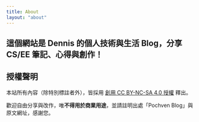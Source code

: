 ```yaml
---
title: About
layout: "about"
---
```


## 這個網站是 Dennis 的個人技術與生活 Blog，分享 CS/EE 筆記、心得與創作！  

## 授權聲明

本站所有內容（除特別標註者外），皆採用 [創用 CC BY-NC-SA 4.0 授權](https://creativecommons.org/licenses/by-nc/4.0/deed.zh_TW) 釋出。

歡迎自由分享與改作，唯**不得用於商業用途**，並請註明出處「Pochven Blog」與原文網址，感謝您。